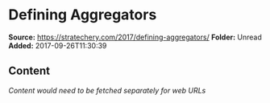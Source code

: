 # Defining Aggregators

**Source:** https://stratechery.com/2017/defining-aggregators/
**Folder:** Unread
**Added:** 2017-09-26T11:30:39




## Content
*Content would need to be fetched separately for web URLs*
